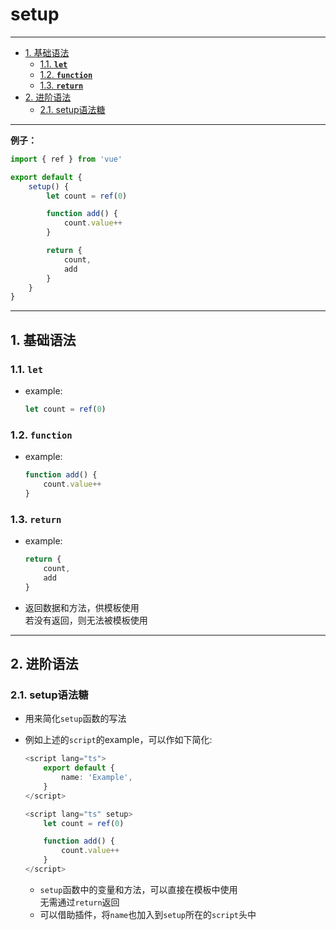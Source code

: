 # setup

---

- [1. 基础语法](#1-基础语法)
    - [1.1. **`let`**](#11-let)
    - [1.2. **`function`**](#12-function)
    - [1.3. **`return`**](#13-return)
- [2. 进阶语法](#2-进阶语法)
    - [2.1. setup语法糖](#21-setup语法糖)

---

**例子：**

```ts
import { ref } from 'vue'

export default {
    setup() {
        let count = ref(0)

        function add() {
            count.value++
        }

        return {
            count,
            add
        }
    }
}
```

---

## 1. 基础语法

### 1.1. **`let`**

- example:  

    ```js
    let count = ref(0)
    ```

### 1.2. **`function`**

- example:  

    ```js
    function add() {
        count.value++
    }
    ```

### 1.3. **`return`**

- example:  

    ```js
    return {
        count,
        add
    }
    ```

- 返回数据和方法，供模板使用  
    若没有返回，则无法被模板使用  

---

## 2. 进阶语法

### 2.1. setup语法糖

- 用来简化`setup`函数的写法  
- 例如上述的`script`的example，可以作如下简化:  

    ```ts
    <script lang="ts">
        export default {
            name: 'Example',
        }
    </script>

    <script lang="ts" setup>
        let count = ref(0)

        function add() {
            count.value++
        }
    </script>
    ```

    - `setup`函数中的变量和方法，可以直接在模板中使用  
        无需通过`return`返回  
    - 可以借助插件，将`name`也加入到`setup`所在的`script`头中  
